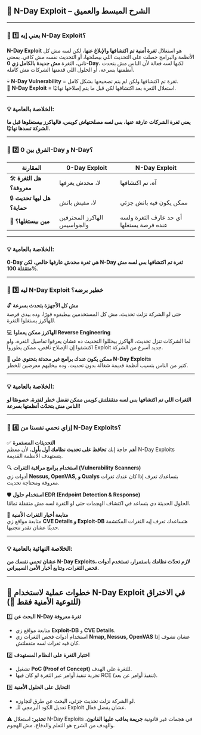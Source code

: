 ## **🔴 N-Day Exploit – الشرح المبسط والعميق**

---

### **📌 1️⃣ يعني إيه N-Day Exploit؟**

**N-Day Exploit** هو استغلال **ثغرة أمنية تم اكتشافها والإبلاغ عنها**، لكن لسه مش كل الأنظمة والبرامج حصلت على التحديث اللي بيصلحها، أو التحديث نفسه مش كافي. بمعنى تاني، الثغرة **مش جديدة بالكامل زي 0-Day**، لكنها لسه فعالة لأن الناس مش بتحدث أنظمتها بسرعة، أو الحلول اللي قدمتها الشركات مش كاملة.

💀 **N-Day Vulnerability** = ثغرة تم اكتشافها ولكن لم يتم تصحيحها بشكل كامل.  
🚀 **N-Day Exploit** = استغلال الثغرة بعد اكتشافها لكن قبل ما يتم إصلاحها نهائيًا.

---

### **💡 الخلاصة بالعامية:**

**يعني ثغرة الشركات عارفة عنها، بس لسه مصلحتهاش كويس، فالهاكرز بيستغلوها قبل ما الشركة تسدها نهائيًا.**

---

### **📌 2️⃣ الفرق بين 0-Day و N-Day؟**

|**المقارنة**|**0-Day Exploit**|**N-Day Exploit**|
|---|---|---|
|🛠 **هل الثغرة معروفة؟**|لا، محدش يعرفها|آه، تم اكتشافها|
|🔒 **هل ليها تحديث حماية؟**|لا، مفيش باتش|ممكن يكون فيه باتش جزئي|
|🚀 **مين بيستغلها؟**|الهاكرز المحترفين والجواسيس|أي حد عارف الثغرة ولسه عنده فرصة يستغلها|

---

### **💡 الخلاصة بالعامية:**

**0-Day هي ثغرة محدش عارفها خالص، لكن N-Day ثغرة تم اكتشافها بس لسه مش متقفلة 100%.**

---

### **📌 3️⃣ ليه N-Day Exploit خطير برضه؟**

🔓 **مش كل الأجهزة بتحدث بسرعة**  
حتى لو الشركة نزلت تحديث، مش كل المستخدمين بيطبقوه فورًا، وده بيدي فرصة للهاكرز يستغلوا الثغرة.

💻 **الهاكرز ممكن يعملوا Reverse Engineering**  
لما الشركات تنزل تحديث، الهاكرز بيحللوا التحديث ده عشان يعرفوا تفاصيل الثغرة، ولو اكتشفوا إن الإصلاح ناقص، ممكن يطوروا Exploit جديد أسرع من الشركة.

🛑 **ممكن يكون عندك برامج غير محدثة بتحتوي على N-Day Exploits**  
كتير من الناس بتسيب أنظمة قديمة شغالة بدون تحديث، وده بيخليهم معرضين للخطر.

---

### **💡 الخلاصة بالعامية:**

**الثغرات اللي تم اكتشافها بس لسه متقفلتش كويس ممكن تفضل خطر لفترة، خصوصًا لو الناس مش بتحدّث أنظمتها بسرعة!**

---

### **📌 4️⃣ إزاي نحمي نفسنا من N-Day Exploits؟**

✅ **التحديثات المستمرة**  
أهم حاجة إنك **تحافظ على تحديث نظامك أول بأول**، لأن معظم N-Day Exploits بتستهدف الأنظمة القديمة.

🔍 **استخدام برامج مراقبة الثغرات (Vulnerability Scanners)**  
أدوات زي **Nessus, OpenVAS, و Qualys** بتساعدك تعرف إذا كان عندك ثغرات معروفة ومحتاجة تحديث.

🛡 **استخدام حلول EDR (Endpoint Detection & Response)**  
الحلول الحديثة دي بتساعد في اكتشاف الهجمات حتى لو الثغرة لسه مش متقفلة تمامًا.

📢 **متابعة أخبار الثغرات الأمنية**  
متابعة مواقع زي **CVE Details و Exploit-DB** هتساعدك تعرف إيه الثغرات المكتشفة حديثًا عشان تقدر تتجنبها.

---

### **💡 الخلاصة النهائية بالعامية:**

**عشان تحمي نفسك من N-Day Exploits، لازم تحدّث نظامك باستمرار، تستخدم أدوات فحص الثغرات، وتتابع أخبار الأمن السيبراني.**

---

## **🔴 خطوات عملية لاستخدام N-Day Exploit في الاختراق (للتوعية الأمنية فقط 🛑)**

1️⃣ **البحث عن N-Day ثغرة معروفة**

- متابعة مواقع زي **Exploit-DB** و **CVE Details**.
- استخدام أدوات فحص الثغرات زي **Nmap, Nessus, OpenVAS** عشان تشوف إذا كان فيه ثغرات لسه متقفلتش.

2️⃣ **اختبار الثغرة على النظام المستهدف**

- تشغيل **PoC (Proof of Concept)** للثغرة على الهدف.
- تجربة تنفيذ أوامر عبر الثغرة لو كان فيها RCE (تنفيذ أوامر عن بعد).

3️⃣ **التحايل على الحلول الأمنية**

- لو الشركة نزلت تحديث جزئي، البحث عن طرق لتجاوزه.
- تعديل الكود البرمجي للـ Exploit عشان يفضل فعال.

⚠ **تحذير:** استغلال N-Day Exploits في هجمات غير قانونية **جريمة يعاقب عليها القانون**، والهدف من الشرح هو التعلم والدفاع، مش الهجوم.